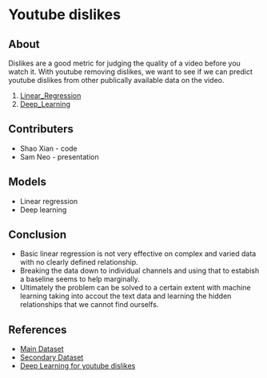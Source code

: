 # Youtube dislikes
## About
Dislikes are a good metric for judging the quality of a video before you watch it. With youtube removing dislikes, we want to see if we can predict youtube dislikes from other publically available data on the video. 
1. [Linear_Regression](https://github.com/randomname512/1015_project/blob/main/Linear_Regression.ipynb)
2. [Deep_Learning](https://github.com/randomname512/1015_project/blob/main/Deep_Learning.ipynb)

## Contributers
- Shao Xian - code
- Sam Neo - presentation

## Models
- Linear regression
- Deep learning

## Conclusion
- Basic linear regression is not very effective on complex and varied data with no clearly defined relationship.
- Breaking the data down to individual channels and using that to estabish a baseline seems to help marginally.
- Ultimately the problem can be solved to a certain extent with machine learning taking into accout the text data and learning the hidden relationships that we cannot find ourselfs.

## References
- [Main Dataset](https://www.kaggle.com/datasets/dmitrynikolaev/youtube-dislikes-dataset?datasetId=1794708)
- [Secondary Dataset](https://www.kaggle.com/datasets/datasnaek/youtube-new)
- [Deep Learning for youtube dislikes](https://pub.towardsai.net/youtube-dislikes-prediction-in-real-time-working-with-a-combination-of-data-a-practical-guide-fb7e88b0b445#cf4c)
